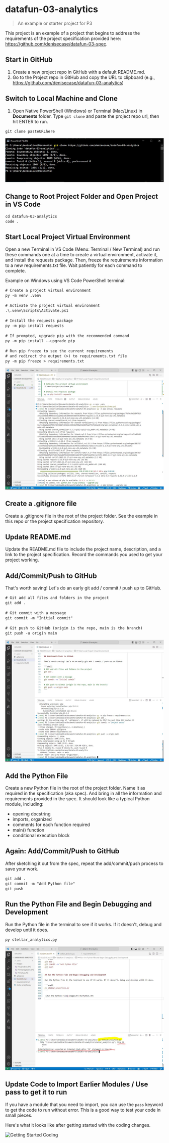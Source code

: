 # datafun-03-analytics

> An example or starter project for P3

This project is an example of a project that begins to address the requirements of the project specification provided here: <https://github.com/denisecase/datafun-03-spec>.

## Start in GitHub

1. Create a new project repo in GitHub with a default README.md.
2. Go to the Project repo in GitHub and copy the URL to clipboard (e.g., <https://github.com/denisecase/datafun-03-analytics>)

## Switch to Local Machine and Clone

1. Open Native PowerShell (Windows) or Terminal (Mac/Linux) in **Documents** folder.
Type `git clone` and paste the project repo url, then hit ENTER to run.

```shell
git clone pasteURLhere
```

![Clone from GitHub](images/P3-git-clone.JPG)

## Change to Root Project Folder and Open Project in VS Code

```shell
cd datafun-03-analytics
code .
```

## Start Local Project Virtual Environment

Open a new Terminal in VS Code (Menu: Terminal / New Terminal) and run these commands one at a time to create a virtual environment, activate it, and install the requests package.
Then, freeze the requirements information to a new requirements.txt file.
Wait patiently for each command to complete.

Example on Windows using VS Code PowerShell terminal:

```shell
# Create a project virtual environment
py -m venv .venv

# Activate the project virtual environment
.\.venv\Scripts\Activate.ps1

# Install the requests package
py -m pip install requests

# If prompted, upgrade pip with the recommended command
py -m pip install --upgrade pip

# Run pip freeze to see the current requirements 
# and redirect the output (>) to requirements.txt file
py -m pip freeze > requirements.txt
```

![Setup Project Virtual Environment](images/P3-ManageVenv.JPG)

## Create a .gitignore file

Create a .gitignore file in the root of the project folder. See the example in this repo or the project specification repository.

## Update README.md

Update the README.md file to include the project name, description, and a link to the project specification.
Record the commands you used to get your project working.

## Add/Commit/Push to GitHub

That's worth saving! Let's do an early git add / commit / push up to GitHub.

```shell
# Git add all files and folders in the project
git add .

# Git commit with a message
git commit -m "Initial commit"

# Git push to GitHub (origin is the repo, main is the branch)
git push -u origin main
```

![Add/Commit/Push to GitHub](images/P3-Setup.JPG)

## Add the Python File

Create a new Python file in the root of the project folder.
Name it as required in the specification (aka spec).
And bring in all the information and requirements provided in the spec.
It should look like a typical Python module, including:

- opening docstring
- imports, organized
- comments for each function required
- main() function
- conditional execution block

## Again: Add/Commit/Push to GitHub

After sketching it out from the spec, repeat the add/commit/push process to save your work.

```shell
git add .
git commit -m "Add Python file"
git push
```

## Run the Python File and Begin Debugging and Development

Run the Python file in the terminal to see if it works.
If it doesn't, debug and develop until it does.

```shell
py stellar_analytics.py
```

![Run the Python File](images/P3-RunPython.JPG)

## Update Code to Import Earlier Modules / Use pass to get it to run

If you have a module that you need to import, you can use the `pass` keyword to get the code to run without error. This is a good way to test your code in small pieces.

Here's what it looks like after getting started with the coding changes.

![Getting Started Coding](P3-GettingStartedCoding.JPG)
